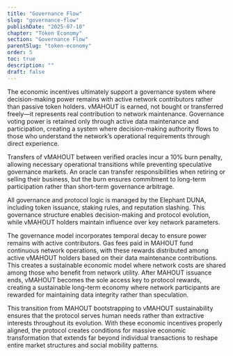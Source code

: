 ```yaml
---
title: "Governance Flow"
slug: "governance-flow"
publishDate: "2025-07-10"
chapter: "Token Economy"
section: "Governance Flow"
parentSlug: "token-economy"
order: 5
toc: true
description: ""
draft: false
---
```


The economic incentives ultimately support a governance system where decision-making power remains with active network contributors rather than passive token holders. vMAHOUT is earned, not bought or transferred freely—it represents real contribution to network maintenance. Governance voting power is retained only through active data maintenance and participation, creating a system where decision-making authority flows to those who understand the network’s operational requirements through direct experience.

Transfers of vMAHOUT between verified oracles incur a 10% burn penalty, allowing necessary operational transitions while preventing speculative governance markets. An oracle can transfer responsibilities when retiring or selling their business, but the burn ensures commitment to long-term participation rather than short-term governance arbitrage.

All governance and protocol logic is managed by the Elephant DUNA, including token issuance, staking rules, and reputation slashing. This governance structure enables decision-making and protocol evolution, while vMAHOUT holders maintain influence over key network parameters.

The governance model incorporates temporal decay to ensure power remains with active contributors. Gas fees paid in MAHOUT fund continuous network operations, with these rewards distributed among active vMAHOUT holders based on their data maintenance contributions. This creates a sustainable economic model where network costs are shared among those who benefit from network utility. After MAHOUT issuance ends, vMAHOUT becomes the sole access key to protocol rewards, creating a sustainable long-term economy where network participants are rewarded for maintaining data integrity rather than speculation.

This transition from MAHOUT bootstrapping to vMAHOUT sustainability ensures that the protocol serves human needs rather than extractive interests throughout its evolution. With these economic incentives properly aligned, the protocol creates conditions for massive economic transformation that extends far beyond individual transactions to reshape entire market structures and social mobility patterns.
